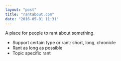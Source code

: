 ```yaml
---
layout: "post"
title: "rantabout.com"
date: "2016-05-01 11:31"
---
```


A place for people to rant about something.

+ Support certain type or rant: short, long, chronicle
+ Rant as long as possible
+ Topic specific rant
